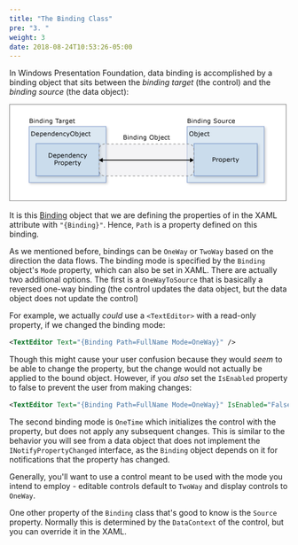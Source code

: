 ```yaml
---
title: "The Binding Class"
pre: "3. "
weight: 3
date: 2018-08-24T10:53:26-05:00
---
```


In Windows Presentation Foundation, data binding is accomplished by a binding object that sits between the _binding target_ (the control) and the _binding source_ (the data object):

![The WPF Data Binding implementation](/images/2.4.3.1.png)

It is this [Binding](https://docs.microsoft.com/en-us/dotnet/api/system.windows.data.binding?view=windowsdesktop-6.0) object that we are defining the properties of in the XAML attribute with `"{Binding}"`.  Hence, `Path` is a property defined on this binding.  

As we mentioned before, bindings can be `OneWay` or `TwoWay` based on the direction the data flows.  The binding mode is specified by the `Binding` object's `Mode` property, which can also be set in XAML. There are actually two additional options.  The first is a `OneWayToSource` that is basically a reversed one-way binding (the control updates the data object, but the data object does not update the control)   

For example, we actually _could_ use a `<TextEditor>` with a read-only property, if we changed the binding mode:

```xml
<TextEditor Text="{Binding Path=FullName Mode=OneWay}" />
```

Though this might cause your user confusion because they would _seem_ to be able to change the property, but the change would not actually be applied to the bound object.  However, if you _also_ set the `IsEnabled` property to false to prevent the user from making changes:

```xml
<TextEditor Text="{Binding Path=FullName Mode=OneWay}" IsEnabled="False" />
```

The second binding mode is `OneTime` which initializes the control with the property, but does not apply any subsequent changes.  This is similar to the behavior you will see from a data object that does not implement the `INotifyPropertyChanged` interface, as the `Binding` object depends on it for notifications that the property has changed.

Generally, you'll want to use a control meant to be used with the mode you intend to employ - editable controls default to `TwoWay` and display controls to `OneWay`.

One other property of the `Binding` class that's good to know is the `Source` property.  Normally this is determined by the `DataContext` of the control, but you can override it in the XAML.